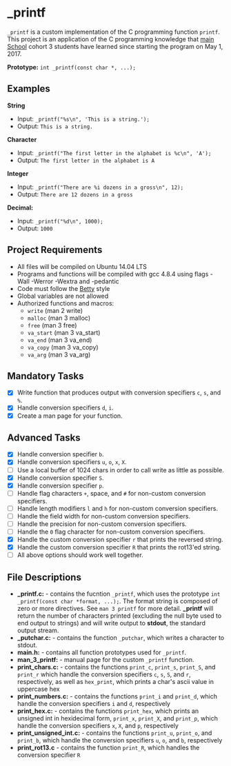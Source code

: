 # \_printf

`_printf` is a custom implementation of the C programming function `printf`. This project is an application of the C programming knowledge that [main School](https://www.mainschool.com/) cohort 3 students have learned since starting the program on May 1, 2017.

**Prototype:** `int _printf(const char *, ...);`

## Examples

**String**

- Input: `_printf("%s\n", 'This is a string.');`
- Output: `This is a string.`

**Character**

- Input: `_printf("The first letter in the alphabet is %c\n", 'A');`
- Output: `The first letter in the alphabet is A`

**Integer**

- Input: `_printf("There are %i dozens in a gross\n", 12);`
- Output: `There are 12 dozens in a gross`

**Decimal:**

- Input: `_printf("%d\n", 1000);`
- Output: `1000`

## Project Requirements

- All files will be compiled on Ubuntu 14.04 LTS
- Programs and functions will be compiled with gcc 4.8.4 using flags -Wall -Werror -Wextra and -pedantic
- Code must follow the [Betty](https://github.com/mainschool/Betty/wiki) style
- Global variables are not allowed
- Authorized functions and macros:
  - `write` (man 2 write)
  - `malloc` (man 3 malloc)
  - `free` (man 3 free)
  - `va_start` (man 3 va_start)
  - `va_end` (man 3 va_end)
  - `va_copy` (man 3 va_copy)
  - `va_arg` (man 3 va_arg)

## Mandatory Tasks

- [x] Write function that produces output with conversion specifiers `c`, `s`, and `%`.
- [x] Handle conversion specifiers `d`, `i`.
- [x] Create a man page for your function.

## Advanced Tasks

- [x] Handle conversion specifier `b`.
- [x] Handle conversion specifiers `u`, `o`, `x`, `X`.
- [ ] Use a local buffer of 1024 chars in order to call write as little as possible.
- [x] Handle conversion specifier `S`.
- [x] Handle conversion specifier `p`.
- [ ] Handle flag characters `+`, space, and `#` for non-custom conversion specifiers.
- [ ] Handle length modifiers `l` and `h` for non-custom conversion specifiers.
- [ ] Handle the field width for non-custom conversion specifiers.
- [ ] Handle the precision for non-custom conversion specifiers.
- [ ] Handle the `0` flag character for non-custom conversion specifiers.
- [x] Handle the custom conversion specifier `r` that prints the reversed string.
- [x] Handle the custom conversion specifier `R` that prints the rot13'ed string.
- [ ] All above options should work well together.

## File Descriptions

- **\_printf.c:** - contains the fucntion `_printf`, which uses the prototype `int _printf(const char *format, ...);`. The format string is composed of zero or more directives. See `man 3 printf` for more detail. **\_printf** will return the number of characters printed (excluding the null byte used to end output to strings) and will write output to **stdout**, the standard output stream.
- **\_putchar.c:** - contains the function `_putchar`, which writes a character to stdout.
- **main.h:** - contains all function prototypes used for `_printf`.
- **man_3_printf:** - manual page for the custom `_printf` function.
- **print_chars.c:** - contains the functions `print_c`, `print_s`, `print_S`, and `print_r` which handle the conversion specifiers `c`, `s`, `S`, and `r`, respectively, as well as `hex_print`, which prints a char's ascii value in uppercase hex
- **print_numbers.c:** - contains the functions `print_i` and `print_d`, which handle the conversion specifiers `i` and `d`, respectively
- **print_hex.c:** - contains the functions `print_hex`, which prints an unsigned int in hexidecimal form, `print_x`, `print_X`, and `print_p`, which handle the conversion specifiers `x`, `X`, and `p`, respectively
- **print_unsigned_int.c:** - contains the functions `print_u`, `print_o`, and `print_b`, which handle the conversion specifiers `u`, `o`, and `b`, respectively
- **print_rot13.c** - contains the function `print_R`, which handles the conversion specifier `R`
